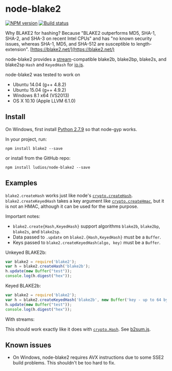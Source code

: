 node-blake2
===

[![NPM version][npm-image]][npm-url]
[![Build status][travis-image]][travis-url]

Why BLAKE2 for hashing?  Because "BLAKE2 outperforms MD5, SHA-1, SHA-2,
and SHA-3 on recent Intel CPUs" and has "no known security issues, whereas
SHA-1, MD5, and SHA-512 are susceptible to length-extension".
[https://blake2.net/](https://blake2.net/)

node-blake2 provides a [stream](https://iojs.org/api/stream.html)-compatible
blake2b, blake2bp, blake2s, and blake2sp `Hash` and `KeyedHash` for [io.js](https://iojs.org/).

node-blake2 was tested to work on
-	Ubuntu 14.04 (g++ 4.8.2)
-	Ubuntu 15.04 (g++ 4.9.2)
-	Windows 8.1 x64 (VS2013)
-	OS X 10.10 (Apple LLVM 6.1.0)


Install
---

On Windows, first install [Python 2.7.9](https://www.python.org/downloads/release/python-279/) so that node-gyp works.

In your project, run:

```
npm install blake2 --save
```

or install from the GitHub repo:

```
npm install ludios/node-blake2 --save
```


Examples
---

`blake2.createHash` works just like node's
[`crypto.createHash`](https://iojs.org/api/crypto.html#crypto_crypto_createhash_algorithm).
`blake2.createKeyedHash` takes a key argument like
[`crypto.createHmac`](https://iojs.org/api/crypto.html#crypto_crypto_createhmac_algorithm_key),
but it is not an HMAC, although it can be used for the same purpose.

Important notes:

-	`blake2.create{Hash,KeyedHash}` support algorithms `blake2b`, `blake2bp`,
	`blake2s`, and `blake2sp`.
-	Data passed to `.update` on `blake2.{Hash,KeyedHash}` must be a `Buffer`.
-	Keys passed to `blake2.createKeyedHash(algo, key)` must be a `Buffer`.

Unkeyed BLAKE2b:

```js
var blake2 = require('blake2');
var h = blake2.createHash('blake2b');
h.update(new Buffer("test"));
console.log(h.digest("hex"));
```

Keyed BLAKE2b:

```js
var blake2 = require('blake2');
var h = blake2.createKeyedHash('blake2b', new Buffer('key - up to 64 bytes for blake2b, 32 for blake2s'));
h.update(new Buffer("test"));
console.log(h.digest("hex"));
```

With streams:

This should work exactly like it does with [`crypto.Hash`](https://iojs.org/api/crypto.html#crypto_crypto_createhash_algorithm).  See [b2sum.js](https://github.com/ludios/node-blake2/blob/master/b2sum.js).


Known issues
---

-	On Windows, node-blake2 requires AVX instructions due to some SSE2 build
	problems.  This shouldn't be too hard to fix.

[npm-image]: https://img.shields.io/npm/v/blake2.svg
[npm-url]: https://npmjs.org/package/blake2
[travis-image]: https://img.shields.io/travis/ludios/node-blake2.svg
[travis-url]: https://travis-ci.org/ludios/node-blake2
